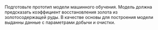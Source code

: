 Подготовьте прототип модели машинного обучения. Модель должна предсказать коэффициент восстановления золота из золотосодержащей руды. В качестве основы для построения модели выданны данные с параметрами добычи и очистки.
